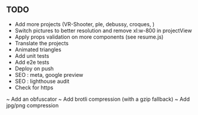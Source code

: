 ## TODO

- Add more projects (VR-Shooter, ple, debussy, croques, )
- Switch pictures to better resolution and remove xl:w-800 in projectView
- Apply props validation on more components (see resume.js)
- Translate the projects
- Animated triangles
- Add unit tests
- Add e2e tests
- Deploy on push
- SEO : meta, google preview
- SEO : lighthouse audit
- Check for https

~ Add an obfuscator
~ Add brotli compression (with a gzip fallback)
~ Add jpg/png compression
